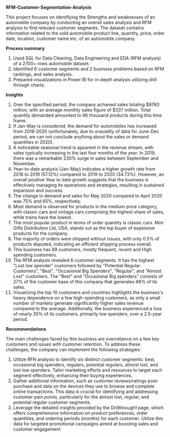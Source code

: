 **RFM-Customer-Segmentation-Analysis**

This project focuses on identifying the Strengths and weaknesses of an automobile company by conducting an overall sales analysis and RFM analysis to find relevant customer segments. The dataset contains information related to the sold automobile product line, quantity, price, order date, location, customer name etc. of an automobile company.

**Process summary**
1.  Used SQL for Data Cleaning, Data Engineering and EDA (RFM analysis) of a 2700+ rows automobile dataset. 
2.  Identified 6 customer segments and 2 business problems based on RFM rankings, and sales analysis.
3.  Prepared visualizations in Power BI for in-depth analysis utilizing drill through charts. 

**Insights**

1. Over the specified period, the company achieved sales totaling $9760 million, with an average monthly sales figure of $337 million. Total quantity demanded amounted to 96 thousand products during this time frame.
2. If Jan-May is considered, the demand for automobiles has increased from 2018-2020 (unfortunately, due to unavaility of data for June-Dec period, we can not conclude anything about the sales or demand quantities in 2020). 
3. A noticeable seasonal trend is apparent in the revenue stream, with sales typically increasing in the last four months of the year. In 2019, there was a remarkable 230% surge in sales between September and November. 
4. Year-to-date analysis (Jan-May) indicates a higher growth rate from 2018 to 2019 (57.12%) compared to 2019 to 2020 (34.73%). However, an overall positive Year to date growth suggests that the business is effectively managing its operations and strategies, resulting in sustained expansion and success.
5. The change in demand and sales for May 2020 compared to April 2020 was 75% and 65%, respectively.
6. Most demand is observed for products in the medium price category, with classic cars and vintage cars comprising the highest share of sales, while trains have the lowest.
7. The most popular product in terms of order quantity is classic cars. Mini Gifts Distribution Ltd, USA, stands out as the top buyer of expensive products for the company.
8. The majority of orders were shipped without issues, with only 0.5% of products disputed, indicating an efficient shipping process overall.
9. This business has 89 customers, mostly frequent, recent and High spending customers.
10. The RFM analysis revealed 6 customer segments. It has the highest "Lost low spender" customers followed by "Potential Regular Customers", "Best", "Occasional Big Spenders", "Regular",  and "Almost Lost" customers. The "Best" and "Occasional Big spenders" consists of 27% of the customer base of this company that generates 66% of its sales.
11. Visualizing the top 10 customers and countries highlights the business's heavy dependence on a few high-spending customers, as only a small number of markets generate significantly higher sales revenue compared to the average. Additionally, the business experienced a loss of nearly 35% of its customers, primarily low spenders, over a 2.5-year period.


**Recommendations** 

The main challenges faced by this business are overreliance on a few key customers and issues with customer retention. To address these challenges, the company can implement the following strategies:

1. Utilize RFN analysis to identify six distinct customer segments: best, occasional big spenders, regulars, potential regulars, almost lost, and lost low spenders. Tailor marketing efforts and resources to target each segment effectively, enhancing their buying experiences.
2. Gather additional information, such as customer reviews/ratings post-purchase and data on the devices they use to browse and complete online transactions. This data is crucial for identifying and addressing customer pain points, particularly for the almost lost, regular, and potential regular customer segments.
3. Leverage the detailed insights provided by the Drillthrough1 page, which offers comprehensive information on product preferences, order quantities, and ordering periods (months) for each customer. Utilize this data for targeted promotional campaigns aimed at boosting sales and customer engagement.
